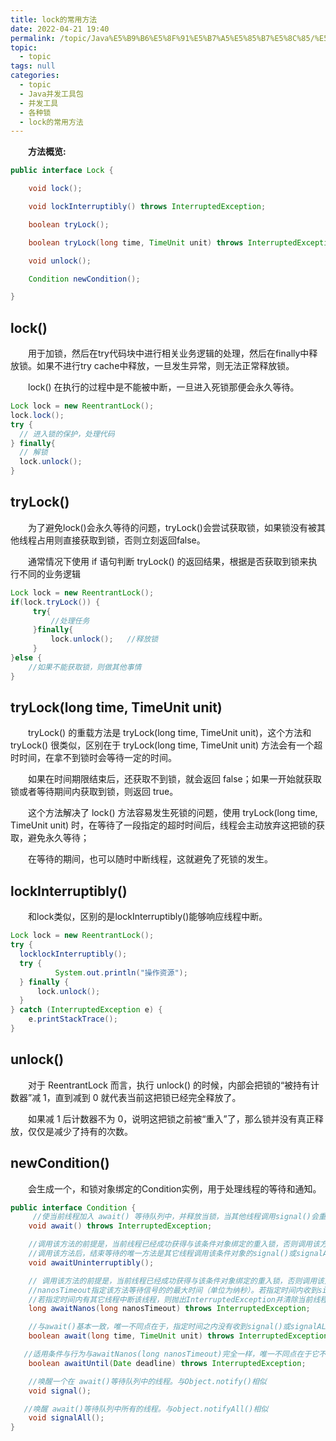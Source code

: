 ```yaml
---
title: lock的常用方法
date: 2022-04-21 19:40
permalink: /topic/Java%E5%B9%B6%E5%8F%91%E5%B7%A5%E5%85%B7%E5%8C%85/%E5%B9%B6%E5%8F%91%E5%B7%A5%E5%85%B7/%E5%90%84%E7%A7%8D%E9%94%81/lock%E7%9A%84%E5%B8%B8%E7%94%A8%E6%96%B9%E6%B3%95
topic: 
  - topic
tags: null
categories: 
  - topic
  - Java并发工具包
  - 并发工具
  - 各种锁
  - lock的常用方法
---
```

　　**方法概览:**

```java
public interface Lock {

    void lock();

    void lockInterruptibly() throws InterruptedException;

    boolean tryLock();

    boolean tryLock(long time, TimeUnit unit) throws InterruptedException;

    void unlock();

    Condition newCondition();

}
```

## lock()

　　用于加锁，然后在try代码块中进行相关业务逻辑的处理，然后在finally中释放锁。如果不进行try cache中释放，一旦发生异常，则无法正常释放锁。

　　lock() 在执行的过程中是不能被中断，一旦进入死锁那便会永久等待。

```java
Lock lock = new ReentrantLock();
lock.lock();
try {
  // 进入锁的保护，处理代码
} finally{
  // 解锁
  lock.unlock();
}
```

## tryLock()

　　为了避免lock()会永久等待的问题，tryLock()会尝试获取锁，如果锁没有被其他线程占用则直接获取到锁，否则立刻返回false。

　　通常情况下使用 if 语句判断 tryLock() 的返回结果，根据是否获取到锁来执行不同的业务逻辑

```java
Lock lock = new ReentrantLock();
if(lock.tryLock()) {
     try{
         //处理任务
     }finally{
         lock.unlock();   //释放锁
     } 
}else {
    //如果不能获取锁，则做其他事情
}
```

## tryLock(long time, TimeUnit unit)

　　tryLock() 的重载方法是 tryLock(long time, TimeUnit unit)，这个方法和 tryLock() 很类似，区别在于 tryLock(long time, TimeUnit unit) 方法会有一个超时时间，在拿不到锁时会等待一定的时间。

　　如果在时间期限结束后，还获取不到锁，就会返回 false；如果一开始就获取锁或者等待期间内获取到锁，则返回 true。

　　这个方法解决了 lock() 方法容易发生死锁的问题，使用 tryLock(long time, TimeUnit unit) 时，在等待了一段指定的超时时间后，线程会主动放弃这把锁的获取，避免永久等待；

　　在等待的期间，也可以随时中断线程，这就避免了死锁的发生。

## lockInterruptibly()

　　和lock类似，区别的是lockInterruptibly()能够响应线程中断。

```java
Lock lock = new ReentrantLock();
try {
  locklockInterruptibly();
  try {
          System.out.println("操作资源");
  } finally {
      lock.unlock();
  }
} catch (InterruptedException e) {
    e.printStackTrace();
}
```

## unlock()

　　对于 ReentrantLock 而言，执行 unlock() 的时候，内部会把锁的“被持有计数器”减 1，直到减到 0 就代表当前这把锁已经完全释放了。

　　如果减 1 后计数器不为 0，说明这把锁之前被“重入”了，那么锁并没有真正释放，仅仅是减少了持有的次数。

## newCondition()

　　会生成一个，和锁对象绑定的Condition实例，用于处理线程的等待和通知。

```java
public interface Condition {
     //使当前线程加入 await() 等待队列中，并释放当锁，当其他线程调用signal()会重新请求锁。与Object.wait()类似。
    void await() throws InterruptedException;

    //调用该方法的前提是，当前线程已经成功获得与该条件对象绑定的重入锁，否则调用该方法时会抛出IllegalMonitorStateException。
    //调用该方法后，结束等待的唯一方法是其它线程调用该条件对象的signal()或signalALL()方法。等待过程中如果当前线程被中断，该方法仍然会继续等待，同时保留该线程的中断状态。 
    void awaitUninterruptibly();

    // 调用该方法的前提是，当前线程已经成功获得与该条件对象绑定的重入锁，否则调用该方法时会抛出IllegalMonitorStateException。
    //nanosTimeout指定该方法等待信号的的最大时间（单位为纳秒）。若指定时间内收到signal()或signalALL()则返回nanosTimeout减去已经等待的时间；
    //若指定时间内有其它线程中断该线程，则抛出InterruptedException并清除当前线程的打断状态；若指定时间内未收到通知，则返回0或负数。 
    long awaitNanos(long nanosTimeout) throws InterruptedException;

    //与await()基本一致，唯一不同点在于，指定时间之内没有收到signal()或signalALL()信号或者线程中断时该方法会返回false;其它情况返回true。
    boolean await(long time, TimeUnit unit) throws InterruptedException;

   //适用条件与行为与awaitNanos(long nanosTimeout)完全一样，唯一不同点在于它不是等待指定时间，而是等待由参数指定的某一时刻。
    boolean awaitUntil(Date deadline) throws InterruptedException;

    //唤醒一个在 await()等待队列中的线程。与Object.notify()相似
    void signal();

   //唤醒 await()等待队列中所有的线程。与object.notifyAll()相似
    void signalAll();
}
```

